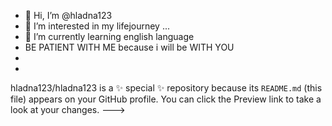 - 👋 Hi, I’m @hladna123
- 👀 I’m interested in my lifejourney ...
- 🌱 I’m currently learning english language
- BE PATIENT WITH ME because i will be WITH YOU 
- 
- 


  
hladna123/hladna123 is a ✨ special ✨ repository because its `README.md` (this file) appears on your GitHub profile.
You can click the Preview link to take a look at your changes.
--->
